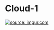 # Cloud-1

<a href="https://imgur.com/JuRL5SK"><img src="https://i.imgur.com/JuRL5SK.png" title="source: imgur.com" /></a>
